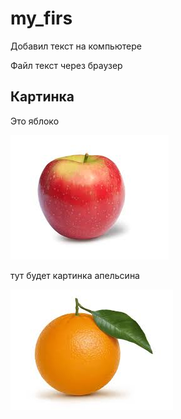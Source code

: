 ﻿# my_firs

Добавил текст на компьютере

Файл текст через браузер

## Картинка
Это яблоко

![Яблоко](images.jpg)

тут будет картинка апельсина

![апельсин](orange.jpg)
